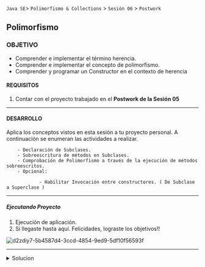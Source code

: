 
`Java SE`> `Polimorfismo & Collections` > `Sesión 06` > `Postwork`

## Polimorfismo 

### OBJETIVO

- Comprender e implementar el término herencia.
- Comprender e implementar el concepto de polimorfismo.
- Comprender y programar un Constructor en el contexto de herencia

#### REQUISITOS

1. Contar con el proyecto trabajado en el <b>Postwork de la Sesión 05</b>

<hr>

#### DESARROLLO

Aplica los conceptos vistos en esta sesión a tu proyecto personal. A continuación se enumeran las actividades a realizar.
      
        - Declaración de Subclases.
        - Sobreescritura de métodos en Subclases.
        - Comprobación de Polimorfismo a través de la ejecución de métodos sobreescritos. 
        - Opcional:
        
                - Habilitar Invocación entre constructores. ( De Subclase a Superclase )              

<hr>

##### Ejecutando Proyecto

1. Ejecución de aplicación. 
2. Si llegaste hasta aquí. Felicidades, lograste los objetivos!!

![d2zdiy7-5b4587d4-3ccd-4854-9ed9-5df10f56593f](https://user-images.githubusercontent.com/56565204/67229369-ca235000-f400-11e9-9c31-ca19d9283269.png)

<hr>

<details>
	<summary>Solucion</summary>
	<p> 1. Declaración de Subclases. </p>
	<p> 2. Sobreescritura de métodos en Subclases.</p>
        <p> 3. Ejecución de métodos sobreescritos.</p>
        <p> 4. Opcional, habilitar invocación de constructores.</p>
        <p> 5. Ejecuta Proyecto </p>
</details> 
